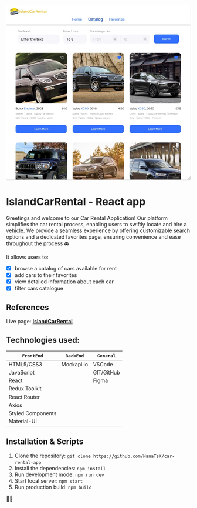 <img width="980" alt="IslandCarRental-readme_img" src="src/assets/IslandCarRental-cover.jpg">

# IslandCarRental - React app

Greetings and welcome to our Car Rental Application! Our platform simplifies the
car rental process, enabling users to swiftly locate and hire a vehicle. We
provide a seamless experience by offering customizable search options and a
dedicated favorites page, ensuring convenience and ease throughout the process
:oncoming_automobile:

It allows users to:

- [x] browse a catalog of cars available for rent
- [x] add cars to their favorites
- [x] view detailed information about each car
- [x] filter cars catalogue

## References

Live page: [**IslandCarRental**](https://nanatsk.github.io/car-rental-app/)

## Technologies used:

| `FrontEnd`        | `BackEnd`  | `General`  |
| ----------------- | ---------- | ---------- |
| HTML5/CSS3        | Mockapi.io | VSCode     |
| JavaScript        |            | GIT/GitHub |
| React             |            | Figma      |
| Redux Toolkit     |            |            |
| React Router      |            |            |
| Axios             |            |            |
| Styled Components |            |            |
| Material-UI       |            |            |

## Installation & Scripts

1. Clone the repository: `git clone https://github.com/NanaTsK/car-rental-app`
2. Install the dependencies: `npm install`
3. Run development mode: `npm run dev`
4. Start local server: `npm start`
5. Run production build: `npm build`

:blue_heart::yellow_heart:
